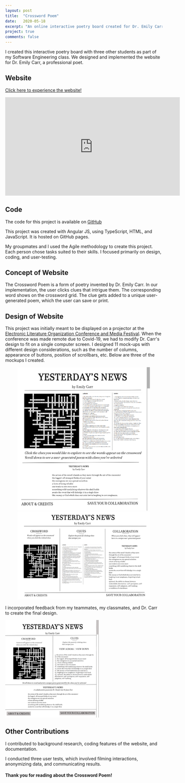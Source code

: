 ```yaml
---
layout: post
title:  "Crossword Poem"
date:   2020-05-18
excerpt: "An online interactive poetry board created for Dr. Emily Carr"
project: true
comments: false
---
```


I created this interactive poetry board with three other students as part of my Software Engineering class. We designed and implemented the website for Dr. Emily Carr, a professional poet. 

## Website 
[Click here to experience the website!](https://crosswordpoetry.github.io/)


<iframe width="560" height="315" src="https://www.youtube.com/embed/v4nLQnCpTjM" frameborder="0"> </iframe>


## Code

The code for this project is available on [GitHub](https://github.com/crosswordpoetry/crosswordpoetry.github.io)

This project was created with Angular JS, using TypeScript, HTML, and JavaScript. It is hosted on GitHub pages.

My groupmates and I used the Agile methodology to create this project. Each person chose tasks suited to their skills. I focused primarily on design, coding, and user-testing.

## Concept of Website

The Crossword Poem is a form of poetry invented by Dr. Emily Carr. In our implementation, the user clicks clues that intrigue them. The corresponding word shows on the crossword grid. The clue gets added to a unique user-generated poem, which the user can save or print.

## Design of Website

This project was initially meant to be displayed on a projector at the [Electronic Literature Organization Conference and Media Festival](https://elo.cah.ucf.edu/). When the conference was made remote due to Covid-19, we had to modify Dr. Carr's design to fit on a single computer screen. I designed 11 mock-ups with different design considerations, such as the number of columns, appearance of buttons, position of scrollbars, etc. Below are three of the mockups I created.

<figure class="second">
	<img src="/assets/2 Col Base.png" alt = "2-column layout">
    <img src="/assets/3 Col Base.png" alt = "3-column layout">
</figure>

I incorporated feedback from my teammates, my classmates, and Dr. Carr to create the final design. 

<p class="aligncenter">
<img src="/assets/combinedLayoutsClick.png" alt = "Final combined layout" style="width:300px;">
</p>

## Other Contributions

I contributed to background research, coding features of the website, and documentation.

I conducted three user tests, which involved filming interactions, anonymizing data, and communicating results.


#### Thank you for reading about the Crossword Poem!
